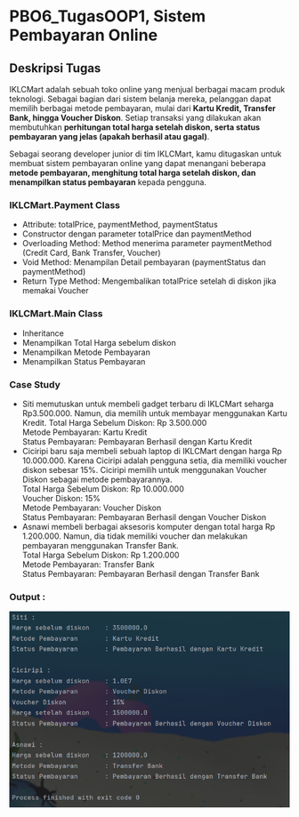 # PBO6_TugasOOP1, Sistem Pembayaran Online

## Deskripsi Tugas
IKLCMart adalah sebuah toko online yang menjual berbagai macam produk teknologi. Sebagai bagian dari sistem belanja mereka, pelanggan dapat memilih berbagai metode pembayaran, mulai dari **Kartu Kredit, Transfer Bank, hingga Voucher Diskon**. Setiap transaksi yang dilakukan akan membutuhkan **perhitungan total harga setelah diskon, serta status pembayaran yang jelas (apakah berhasil atau gagal)**.

Sebagai seorang developer junior di tim IKLCMart, kamu ditugaskan untuk membuat sistem pembayaran online yang dapat menangani beberapa **metode pembayaran, menghitung total harga setelah diskon, dan menampilkan status pembayaran** kepada pengguna.

### IKLCMart.Payment Class
- Attribute: totalPrice, paymentMethod, paymentStatus
- Constructor dengan parameter totalPrice dan paymentMethod
- Overloading Method: Method menerima parameter paymentMethod (Credit Card, Bank Transfer, Voucher)
- Void Method: Menampilan Detail pembayaran (paymentStatus dan paymentMethod)
- Return Type Method: Mengembalikan totalPrice setelah di diskon jika memakai Voucher

### IKLCMart.Main Class
- Inheritance
- Menampilkan Total Harga sebelum diskon
- Menampilkan Metode Pembayaran
- Menampilkan Status Pembayaran

### Case Study
- Siti memutuskan untuk membeli gadget terbaru di IKLCMart seharga Rp3.500.000. Namun, dia memilih untuk membayar menggunakan Kartu Kredit.
Total Harga Sebelum Diskon: Rp 3.500.000 <br>
Metode Pembayaran: Kartu Kredit <br>
Status Pembayaran: Pembayaran Berhasil dengan Kartu Kredit
- Ciciripi baru saja membeli sebuah laptop di IKLCMart dengan harga Rp 10.000.000. Karena Ciciripi adalah pengguna setia, dia memiliki voucher diskon sebesar 15%. Ciciripi memilih untuk menggunakan Voucher Diskon sebagai metode pembayarannya. <br>
Total Harga Sebelum Diskon: Rp 10.000.000 <br>
Voucher Diskon: 15% <br>
Metode Pembayaran: Voucher Diskon <br>
Status Pembayaran: Pembayaran Berhasil dengan Voucher Diskon
- Asnawi membeli berbagai aksesoris komputer dengan total harga Rp 1.200.000. Namun, dia tidak memiliki voucher dan melakukan pembayaran menggunakan Transfer Bank. <br>
Total Harga Sebelum Diskon: Rp 1.200.000 <br>
Metode Pembayaran: Transfer Bank <br>
Status Pembayaran: Pembayaran Berhasil dengan Transfer Bank

### Output : 
![img.png](img.png)
